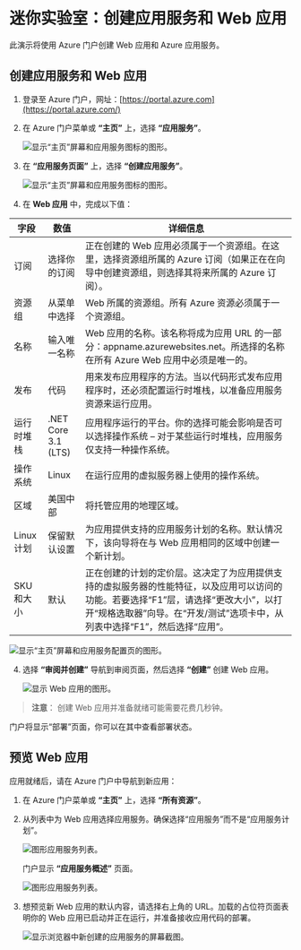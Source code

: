 ﻿# 迷你实验室：创建应用服务和 Web 应用

此演示将使用 Azure 门户创建 Web 应用和 Azure 应用服务。

## 创建应用服务和 Web 应用

1. 登录至 Azure 门户，网址：[https://portal.azure.com](https://portal.azure.com/)

1. 在 Azure 门户菜单或 **“主页”** 上，选择 **“应用服务”**。 

    ![显示“主页”屏幕和应用服务图标的图形。](../../Linked_Image_Files/app_service_home_1.png)

2. 在 **“应用服务页面”** 上，选择 **“创建应用服务”**。 

    ![显示“主页”屏幕和应用服务图标的图形。](../../Linked_Image_Files/create_app_service_2.png)

3. 在 **Web 应用** 中，完成以下值：

| 字段 | 数值 | 详细信息 |
|------------------|-----------------------------------------------|-------------------------------------------------------------------------------------------------------------------------------------------------------------------------------------------------------------------------------------------------------------------------------------------------------------------------|
| 订阅 | 选择你的订阅 | 正在创建的 Web 应用必须属于一个资源组。在这里，选择资源组所属的 Azure 订阅（如果正在在向导中创建资源组，则选择其将来所属的 Azure 订阅）。 |
| 资源组 | 从菜单中选择 | Web 所属的资源组。所有 Azure 资源必须属于一个资源组。 |
| 名称 | 输入唯一名称 | Web 应用的名称。该名称将成为应用 URL 的一部分：appname.azurewebsites.net。所选择的名称在所有 Azure Web 应用中必须是唯一的。 |
| 发布 | 代码 | 用来发布应用程序的方法。当以代码形式发布应用程序时，还必须配置运行时堆栈，以准备应用服务资源来运行应用。 |
| 运行时堆栈 | .NET Core 3.1 (LTS) | 应用程序运行的平台。你的选择可能会影响是否可以选择操作系统 – 对于某些运行时堆栈，应用服务仅支持一种操作系统。 |
| 操作系统 | Linux | 在运行应用的虚拟服务器上使用的操作系统。 |
| 区域 | 美国中部 | 将托管应用的地理区域。 |
| Linux 计划 | 保留默认设置 | 为应用提供支持的应用服务计划的名称。默认情况下，该向导将在与 Web 应用相同的区域中创建一个新计划。 |
| SKU 和大小 | 默认 | 正在创建的计划的定价层。这决定了为应用提供支持的虚拟服务器的性能特征，以及应用可以访问的功能。若要选择“F1”层，请选择“更改大小”，以打开“规格选取器”向导。在“开发/测试”选项卡中，从列表中选择“F1”，然后选择“应用”。 |

![显示“主页”屏幕和应用服务配置页的图形。](../../Linked_Image_Files/app_service_create_3.png)

4. 选择 **“审阅并创建”** 导航到审阅页面，然后选择 **“创建”** 创建 Web 应用。

    ![显示 Web 应用的图形。](../../Linked_Image_Files/app_service_create_app_4.png)

> **注意**： 创建 Web 应用并准备就绪可能需要花费几秒钟。

门户将显示“部署”页面，你可以在其中查看部署状态。 

## 预览 Web 应用

应用就绪后，请在 Azure 门户中导航到新应用：

1. 在 Azure 门户菜单或 **“主页”** 上，选择 **“所有资源”**。

2. 从列表中为 Web 应用选择应用服务。确保选择“应用服务”而不是“应用服务计划”。

    ![图形应用服务列表。](../../Linked_Image_Files/app_service_create_app_5.png)

    门户显示 **“应用服务概述”** 页面。

    ![图形应用服务列表。](../../Linked_Image_Files/app_service_create_app_6.png)

1. 想预览新 Web 应用的默认内容，请选择右上角的 URL。加载的占位符页面表明你的 Web 应用已启动并正在运行，并准备接收应用代码的部署。

    ![显示浏览器中新创建的应用服务的屏幕截图。](../../Linked_Image_Files/create_app_service_demo_image1.png)

 
